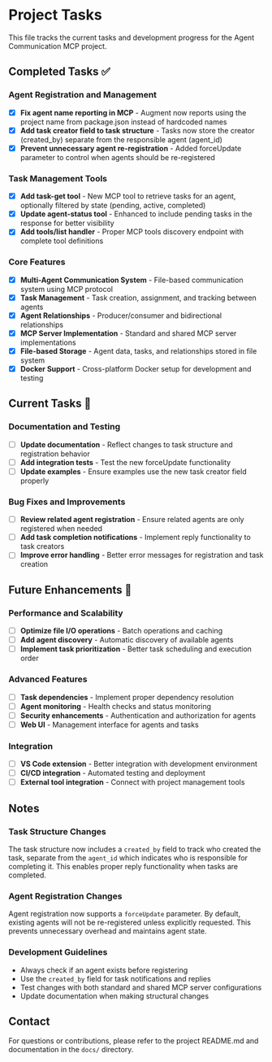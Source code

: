 # Project Tasks

This file tracks the current tasks and development progress for the Agent Communication MCP project.

## Completed Tasks ✅

### Agent Registration and Management
- [x] **Fix agent name reporting in MCP** - Augment now reports using the project name from package.json instead of hardcoded names
- [x] **Add task creator field to task structure** - Tasks now store the creator (created_by) separate from the responsible agent (agent_id)
- [x] **Prevent unnecessary agent re-registration** - Added forceUpdate parameter to control when agents should be re-registered

### Task Management Tools
- [x] **Add task-get tool** - New MCP tool to retrieve tasks for an agent, optionally filtered by state (pending, active, completed)
- [x] **Update agent-status tool** - Enhanced to include pending tasks in the response for better visibility
- [x] **Add tools/list handler** - Proper MCP tools discovery endpoint with complete tool definitions

### Core Features
- [x] **Multi-Agent Communication System** - File-based communication system using MCP protocol
- [x] **Task Management** - Task creation, assignment, and tracking between agents
- [x] **Agent Relationships** - Producer/consumer and bidirectional relationships
- [x] **MCP Server Implementation** - Standard and shared MCP server implementations
- [x] **File-based Storage** - Agent data, tasks, and relationships stored in file system
- [x] **Docker Support** - Cross-platform Docker setup for development and testing

## Current Tasks 🔄

### Documentation and Testing
- [ ] **Update documentation** - Reflect changes to task structure and registration behavior
- [ ] **Add integration tests** - Test the new forceUpdate functionality
- [ ] **Update examples** - Ensure examples use the new task creator field properly

### Bug Fixes and Improvements
- [ ] **Review related agent registration** - Ensure related agents are only registered when needed
- [ ] **Add task completion notifications** - Implement reply functionality to task creators
- [ ] **Improve error handling** - Better error messages for registration and task creation

## Future Enhancements 🚀

### Performance and Scalability
- [ ] **Optimize file I/O operations** - Batch operations and caching
- [ ] **Add agent discovery** - Automatic discovery of available agents
- [ ] **Implement task prioritization** - Better task scheduling and execution order

### Advanced Features
- [ ] **Task dependencies** - Implement proper dependency resolution
- [ ] **Agent monitoring** - Health checks and status monitoring
- [ ] **Security enhancements** - Authentication and authorization for agents
- [ ] **Web UI** - Management interface for agents and tasks

### Integration
- [ ] **VS Code extension** - Better integration with development environment
- [ ] **CI/CD integration** - Automated testing and deployment
- [ ] **External tool integration** - Connect with project management tools

## Notes

### Task Structure Changes
The task structure now includes a `created_by` field to track who created the task, separate from the `agent_id` which indicates who is responsible for completing it. This enables proper reply functionality when tasks are completed.

### Agent Registration Changes
Agent registration now supports a `forceUpdate` parameter. By default, existing agents will not be re-registered unless explicitly requested. This prevents unnecessary overhead and maintains agent state.

### Development Guidelines
- Always check if an agent exists before registering
- Use the `created_by` field for task notifications and replies
- Test changes with both standard and shared MCP server configurations
- Update documentation when making structural changes

## Contact

For questions or contributions, please refer to the project README.md and documentation in the `docs/` directory.
